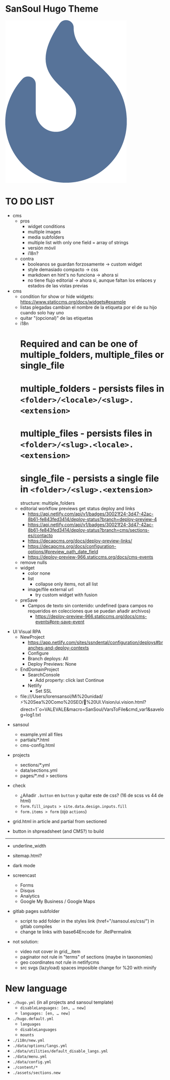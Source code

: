 # SanSoul Hugo Theme

[![sansoul](/assets/media/logo.png)](https://github.com/lorensansol/sansoul)


# TO DO LIST

- cms
  - pros
    - widget conditions
    - multiple images
    - media subfolders
    - multiple list with only one field = array of strings
    - versión móvil
    - i18n?
  - contra
    - booleanos se guardan forzosamente -> custom widget
    - style demasiado compacto -> css
    - markdown en hint's no funciona -> ahora si
    - no tiene flujo editorial -> ahora si, aunque faltan los enlaces y estados de las vistas previas
- cms
  - condition for show or hide widgets: https://www.staticcms.org/docs/widgets#example
  - listas plegadas cambian el nombre de la etiqueta por el de su hijo cuando solo hay uno
  - quitar "(opcional)" de las etiquetas
  - i18n
    # Required and can be one of multiple_folders, multiple_files or single_file
    # multiple_folders - persists files in `<folder>/<locale>/<slug>.<extension>`
    # multiple_files - persists files in `<folder>/<slug>.<locale>.<extension>`
    # single_file - persists a single file in `<folder>/<slug>.<extension>`
    structure: multiple_folders
  - editorial workflow previews get status deploy and links
    - https://api.netlify.com/api/v1/badges/30021f24-3d47-42ac-8b61-fe843fed3414/deploy-status?branch=deploy-preview-4
    - https://api.netlify.com/api/v1/badges/30021f24-3d47-42ac-8b61-fe843fed3414/deploy-status?branch=cms/sections-es/contacto
    - https://decapcms.org/docs/deploy-preview-links/
    - https://decapcms.org/docs/configuration-options/#preview_path_date_field
    - https://deploy-preview-966.staticcms.org/docs/cms-events
  - remove nulls
  - widget
    - color none
    - list
      - collapse only items, not all list
    - image/file external url
      - try custom widget with fusion
  - preSave
    - Campos de texto sin contenido: undefined (para campos no requeridos en colecciones que se puedan añadir archivos)
      - https://deploy-preview-966.staticcms.org/docs/cms-events#pre-save-event
+ UI Visual RPA
  - NewProject
    - https://app.netlify.com/sites/ssndental/configuration/deploys#branches-and-deploy-contexts
    - Configure
    - Branch deploys: All
    - Deploy Previews: None
  - EndDomainProject
    - SearchConsole
      - Add property: click last Continue
    - Netlify
      - Set SSL
  - file:///Users/lorensansol/Mi%20unidad/⚡%20Sea%20Como%20SEO/🤖%20UI.Vision/ui.vision.html?direct=1¯o=VALEVALE&macro=SanSoul/VarsToFile&cmd_var1&savelog=log1.txt
- sansoul
  - example.yml all files
  - partials/\*.html
  - cms-config.html
- projects
  - sections/\*.yml
  - data/sections.yml
  - pages/\*.md > sections
- check
  - ¿Añadir `.button` en `button` y quitar este de css? (16 de scss vs 44 de html)
  - `form.fill_inputs > site.data.design.inputs.fill`
  - `form.items > form` (ojo `actions`)

- grid.html in article and partial from sectioned
- button in shpreadsheet (and CMS?) to build

---

- underline_width
- sitemap.html?
- dark mode
- screencast
  - Forms
  - Disqus
  - Analytics
  - Google My Business / Google Maps

- gitlab pages subfolder
  - script to add folder in the styles link (href="/sansoul.es/css/") in gitlab compiles
  - change te links with base64Encode for .RelPermalink

- not solution:
  - video not cover in grid__item
  - paginator not rule in "terms" of sections (maybe in taxonomies)
  - geo coordinates not rule in netlifycms
  - src svgs (lazyload) spaces imposible change for %20 with minify


# New language

- `./hugo.yml` (in all projects and sansoul template)
  - `disableLanguages: [en, … new]`
  - `languages: [en, … new]`
- `./hugo.default.yml`
  - `languages`
  - `disableLanguages`
  - `mounts`
- `./i18n/new.yml`
- `./data/options/langs.yml`
- `./data/utilities/default_disable_langs.yml`
- `./data/menu.yml`
- `./data/config.yml`
- `./content/*`
- `./assets/sections.new`
